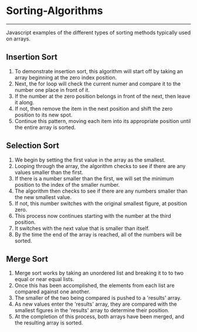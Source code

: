 # Sorting-Algorithms
_______
Javascript examples of the different types of sorting methods typically used on arrays.

## Insertion Sort
1. To demonstrate insertion sort, this algorithm will start off by taking an array beginning at the zero index position.
2. Next, the for loop will check the current numer and compare it to the number one place in front of it.
3. If the number at the zero position belongs in front of the next, then leave it along.
4. If not, then remove the item in the next position and shift the zero position to its new spot.
5. Continue this pattern, moving each item into its appropriate position until the entire array is sorted.

## Selection Sort
1. We begin by setting the first value in the array as the smallest.
2. Looping through the array, the algorithm checks to see if there are any values smaller than the first.
3. If there is a number smaller than the first, we will set the minimum position to the index of the smaller number.
4. The algorithm then checks to see if there are any numbers smaller than the new smallest value.
5. If not, this number switches with the original smallest figure, at position zero.
6. This process now continues starting with the number at the third position.
7. It switches with the next value that is smaller than itself.
8. By the time the end of the array is reached, all of the numbers will be sorted.

## Merge Sort
1. Merge sort works by taking an unordered list and breaking it to to two equal or near equal lists.
2. Once this has been accomplished, the elements from each list are compared against one another.
3. The smaller of the two being compared is pushed to a 'results' array.
4. As new values enter the 'results' array, they are compared with the smallest figures in the 'results' array to  determine their position.
5. At the completion of this process, both arrays have been merged, and the resulting array is sorted.
